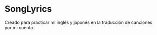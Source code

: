# SongLyrics
Creado para practicar mi inglés y japonés en la traducción de canciones por mi cuenta.
